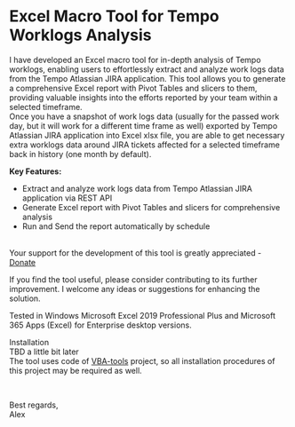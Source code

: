 <h1>Excel Macro Tool for Tempo Worklogs Analysis</h1>
I have developed an Excel macro tool for in-depth analysis of Tempo worklogs, enabling users to effortlessly extract and analyze work logs data from the Tempo Atlassian JIRA application. This tool allows you to generate a comprehensive Excel report with Pivot Tables and slicers to them, providing valuable insights into the efforts reported by your team within a selected timeframe.</br>
Once you have a snapshot of work logs data (usually for the passed work day, but it will work for a different time frame as well) exported by Tempo Atlassian JIRA application into Excel xlsx file, you are able to get necessary extra worklogs data around JIRA tickets affected for a selected timeframe back in history (one month by default).
</br>
<p></p><strong>Key Features:</strong>
<ul>
<li>Extract and analyze work logs data from Tempo Atlassian JIRA application via REST API</li>
<li>Generate Excel report with Pivot Tables and slicers for comprehensive analysis</li>
<li>Run and Send the report automatically by schedule</li>
</ul>
</p>
</br>
Your support for the development of this tool is greatly appreciated - <a href="https://www.paypal.com/donate/?business=8JF7EPW5NWEJL&no_recurring=0&item_name=As+a+passionate+supporter+of+efficient+project+mgmt%2C+I%27ve+been+dedicated+to+creating+tools%2C+that+streamline+reporting+processes&currency_code=EUR" target="_blank">Donate</a><br/>

If you find the tool useful, please consider contributing to its further improvement. I welcome any ideas or suggestions for enhancing the solution.<br/>

Tested in Windows Microsoft Excel 2019 Professional Plus and Microsoft 365 Apps (Excel) for Enterprise desktop versions.
</br>
<p>
Installation</br>
TBD a little bit later</br>
The tool uses code of <a href="https://github.com/VBA-tools/VBA-JSON?tab=readme-ov-file">VBA-tools</a> project, so all installation procedures of this project may be required as well.
</p>
</br>
<p>Best regards, <br/>
Alex</p>
